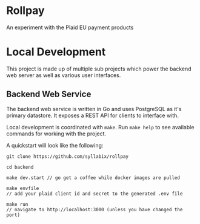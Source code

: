 # Rollpay
An experiment with the Plaid EU payment products

# Local Development
This project is made up of multiple sub projects which power the backend web server as well as various user interfaces.

## Backend Web Service
The backend web service is written in Go and uses PostgreSQL as it's primary datastore. It exposes a REST API for clients to interface with.

Local development is coordinated with `make`. Run `make help` to see available commands for working with the project.

A quickstart will look like the following:
```
git clone https://github.com/syllabix/rollpay

cd backend

make dev.start // go get a coffee while docker images are pulled

make envfile
// add your plaid client id and secret to the generated .env file

make run
// navigate to http://localhost:3000 (unless you have changed the port)
```
